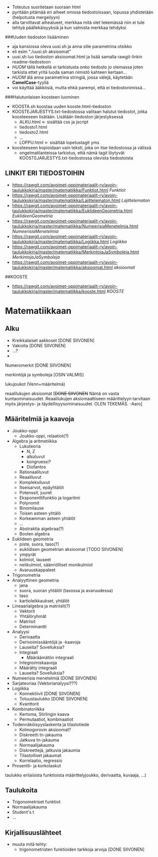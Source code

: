 - Toteutus suoritetaan suoraan html
- pyritään pitämää eri aiheet omissa tiedostoissaan, lopussa yhdistetään (helpotusta mergeilyyn)
- alla tarvittavat aihealueet, merkkaa mitä olet tekemässä niin ei tule tehtyä päällekäisyyksiä ja kun valmista merkkaa tehdyksi

###Uuden tiedoston lisääminen
   - aja kansiossa oleva uusi.sh ja anna sille parametrina otsikko
   - eli esim "./uusi.sh aksioomat"
   - uusi.sh luo tiedoston aksioomat.html ja lisää samalla rawgit-linkin readme-tiedostoon
   - _HUOM_ tällä hetkellä ei tarkistusta onko tiedosto jo olemassa joten tarkista ettet yritä luoda saman nimistö kahteen kertaan...
   - _HUOM_ älä anna parametrina stringiä, jossa välejä, käytetään **CamelCase**-tyyliä 
   - voi käyttää ääkkösiä, mutta ehkä parempi, että ei tiedostonimissä...

###Halutunlaisen koosteen luominen
- KOOSTA.sh koostaa uuden kooste.html-tiedoston 
- KOOSTEJARJESTYS.txt-tiedostossa valitaan halutut tiedostot, jotka koosteeseen lisätään. Lisätään tiedoston järjestyksessä 
   - ALKU.html <- sisältää css ja jscript
   - tiedosto1.html
   - tiedosto2.html
   - ...
   - LOPPU.html <- sisältää lopetustagit yms
- koosteeseen kopioidaan vain teksti, joka on itse tiedostossa _<!---PÄÄ DOKUMENTTIIN KOPIOITAVA OSA ALKAA -->_ ja _<!---PÄÄ DOKUMENTTIIN KOPIOITAVA OSA LOPPUU -->_ välissä
   - ongelmatilanteissa tarkistus, että nämä tagit löytyvät KOOSTEJARJESTYS.txt-tiedostossa olevista tiedostoista
   

## LINKIT ERI TIEDOSTOIHIN 
- https://rawgit.com/avoimet-oppimateriaalit-ry/avoin-taulukkokirja/master/matematiikka/Funktiot.html _Funktiot_ 
- https://rawgit.com/avoimet-oppimateriaalit-ry/avoin-taulukkokirja/master/matematiikka/Lajittelematon.html _Lajittelematon_ 
- https://rawgit.com/avoimet-oppimateriaalit-ry/avoin-taulukkokirja/master/matematiikka/EuklideenGeometria.html _EuklideenGeometria_ 
- https://rawgit.com/avoimet-oppimateriaalit-ry/avoin-taulukkokirja/master/matematiikka/NumeerisiaMenetelmia.html _NumeerisiaMenetelmia_ 
- https://rawgit.com/avoimet-oppimateriaalit-ry/avoin-taulukkokirja/master/matematiikka/Logiikka.html _Logiikka_ 
- https://rawgit.com/avoimet-oppimateriaalit-ry/avoin-taulukkokirja/master/matematiikka/MerkintojaJaSymboleja.html _MerkintojaJaSymboleja_ 
- https://rawgit.com/avoimet-oppimateriaalit-ry/avoin-taulukkokirja/master/matematiikka/aksioomat.html _aksioomat_ 

##KOOSTE
- https://rawgit.com/avoimet-oppimateriaalit-ry/avoin-taulukkokirja/master/matematiikka/kooste.html _KOOSTE_





# Matematiikkaan

## Alku
* Kreikkalaiset aakkoset [DONE SIIVONEN]
* Vakioita [DONE SIIVONEN]
* ...?
* 
Numeromerkit [DONE SIIVONEN]


merkintöjä ja symboleja [OSIN VALMIS]


lukujoukot (Venn+määritelmä)

reaalilukujen aksioomat [~~DONE SIIVONEN~~ Nämä on vasta kuntaominaisuudet. Reaalilukujen aksiomaattiseen määrittelyyn tarvitaan myös järjestys- ja täydellisyysominaisuudet. OLEN TEKEMÄS. -Aaro]

## Määritelmiä ja kaavoja
* Joukko-oppi
    * Joukko-oppi, relaatiot(?)
* Algebra ja aritmetiikka
    * Lukuteoria
        - N, Z
        - alkuluvut
        - kongruessi?
        - Diofantos
    * Rationaaliluvut
    * Reaaliluvut
    * Kompleksiluvut
    * Itseisarvot, epäyhtälöt
    * Potenssit, juuret 
    * Eksponenttifunktio ja logaritmi
    * Polynomit
    * Binomilause
    * Toisen asteen yhtälö
    * Korkeamman asteen yhtälöt
    * ...
    * Abstraktia algebraa(?)
    * Boolen algebra
* Euklideen geometria 
    * piste, suora, taso(?)
    * euklidisen geometrian aksioomat [TODO SIIVONEN]
    * ympyrät
    * kolmiot, lauseet
    * nelikulmiot, säännölliset monikulmiot
    * Avaruuskappaleet
* Trigonometria
* Analyyttinen geometria
    * jana
    * suora, suoran yhtälöt (tasossa ja avaruudessa)
    * taso
    * kartioleikkaukset, yhtälöt
* Lineaarialgebra ja matriisit(?)
    * Vektorit
    * Yhtälöryhmät
    * Matriisit
    * Determinantti
* Analyysi
    * Derivaatta
    * Derivoimissääntöjä ja -kaavoja
    * Lauseita? Sovelluksia?
    * Integraali
        - Määräämätön integraali
    * Integroimiskaavoja
    * Määrätty integraali
    * Lauseita? Sovelluksia?
* Numeerisia menetelmiä [DONE SIIVONEN]
* Sarjateoriaa
(Vektorianalyysi???)
* Logiikka
    * Konnektiivit [DONE SIIVONEN]
    * Totuustaulukko [DONE SIIVONEN]
    * Kvanttorit
* Kombinatoriikka
    * Kertoma, Stirlingin kaava
    * Permutaatiot, kombinaatiot
* Todennäköisyyslaskenta ja tilastotiede
    * Kolmogorovin aksioomat?
    * Diskreetti tn-jakauma
    * Jatkuva tn-jakauma
    * Normaalijakauma
    * Diskreettejä, jatkuvia jakaumia
    * Tilastolliset jakaumat
    * Korrelaatio, regressio
* Prosentti- ja korkolaskut

taulukko erilaisista funktioista määrittelyjoukko, derivaatta, kuvaaja, ...)

## Taulukoita

* Trigonometriset funktiot
* Normaalijakauma
* Student's t
* ...

## Kirjallisuuslähteet




- muuta mitä tehty:
   - trigonometristen funktioiden tarkkoja arvoja [DONE SIIVONEN]
